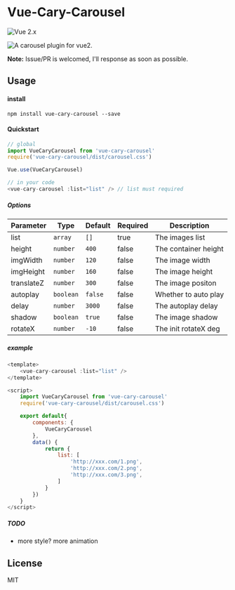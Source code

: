 # Vue-Cary-Carousel
![Vue 2.x](https://img.shields.io/badge/vue-2.x-green.svg "Vue 2 Compatible")



![A carousel plugin for vue2.]('https://raw.githubusercontent.com/cry101/vue-cary-carousel/master/view.gif')

**Note:**
Issue/PR is welcomed, I'll response as soon as possible.

## Usage

#### install
`npm install vue-cary-carousel --save`

#### Quickstart
```javascript
// global
import VueCaryCarousel from 'vue-cary-carousel'
require('vue-cary-carousel/dist/carousel.css')

Vue.use(VueCaryCarousel)

// in your code
<vue-cary-carousel :list="list" /> // list must required


```

##### Options

Parameter | Type | Default | Required | Description
--------- | ---- | ---- | ---- |-----------
list | `array` | `[]` | true | The images list
height | `number`| `400` | false | The container height
imgWidth | `number` | `120` | false | The image width
imgHeight | `number` | `160` | false | The image height
translateZ | `number` | `300` | false | The image positon
autoplay | `boolean` | `false` | false | Whether to auto play
delay | `number` | `3000` | false | The autoplay delay
shadow | `boolean` | `true` | false | The image shadow
rotateX | `number` | `-10` | false | The init rotateX deg


##### example
```javascript
<template>
    <vue-cary-carousel :list="list" />
</template>

<script>
    import VueCaryCarousel from 'vue-cary-carousel'
    require('vue-cary-carousel/dist/carousel.css')

    export default{
        components: {
            VueCaryCarousel
        },
        data() {
            return {
                list: [
                    'http://xxx.com/1.png',
                    'http://xxx.com/2.png',
                    'http://xxx.com/3.png',
                ]
            }
        })
    }
</script>
```

##### TODO
*  more style? more animation

## License
MIT

